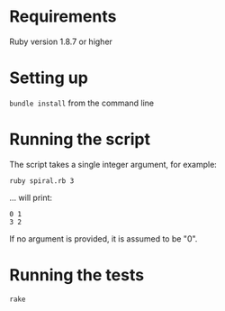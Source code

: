 # Requirements

Ruby version 1.8.7 or higher

# Setting up

```bundle install``` from the command line

# Running the script

The script takes a single integer argument, for example:

```ruby spiral.rb 3```

... will print:

```
0 1
3 2
```

If no argument is provided, it is assumed to be "0".

# Running the tests

```rake```

